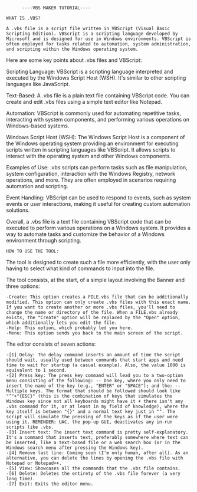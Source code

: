 		  ----VBS MAKER TUTORIAL----

	WHAT IS .VBS?

    A .vbs file is a script file written in VBScript (Visual Basic Scripting Edition). VBScript is a scripting language developed by Microsoft and is designed for use in Windows environments. VBScript is often employed for tasks related to automation, system administration, and scripting within the Windows operating system.

   Here are some key points about .vbs files and VBScript:

Scripting Language: VBScript is a scripting language interpreted and executed by the Windows Script Host (WSH). It's similar to other scripting languages like JavaScript.

Text-Based: A .vbs file is a plain text file containing VBScript code. You can create and edit .vbs files using a simple text editor like Notepad.

Automation: VBScript is commonly used for automating repetitive tasks, interacting with system components, and performing various operations on Windows-based systems.

Windows Script Host (WSH): The Windows Script Host is a component of the Windows operating system providing an environment for executing scripts written in scripting languages like VBScript. It allows scripts to interact with the operating system and other Windows components.

Examples of Use: .vbs scripts can perform tasks such as file manipulation, system configuration, interaction with the Windows Registry, network operations, and more. They are often employed in scenarios requiring automation and scripting.

Event Handling: VBScript can be used to respond to events, such as system events or user interactions, making it useful for creating custom automation solutions.

Overall, a .vbs file is a text file containing VBScript code that can be executed to perform various operations on a Windows system. It provides a way to automate tasks and customize the behavior of a Windows environment through scripting.

	HOW TO USE THE TOOL:

  The tool is designed to create such a file more efficiently, with the user only having to select what kind of commands to input into the file.

  The tool consists, at the start, of a simple layout involving the Banner and three options:

 	-Create: This option creates a FILE.vbs file that can be additionally modified. This option can only create .vbs files with this exact name. If you want to create another or more .vbs files, you'll need to change the name or directory of the file. When a FILE.vbs already exists, the "Create" option will be replaced by the "Open" option, which additionally lets you edit the file.
	-Help: This option, which probably led you here.
	-Menu: This option sends you back to the main screen of the script.
The editor consists of seven actions:

	-[1] Delay: The delay command inserts an amount of time the script should wait, usually used between commands that start apps and need time to wait for startup (a casual example). Also, the value 1000 is equivalent to 1 second.
	-[2] Press key: The press key command will lead you to a two-option menu consisting of the following: -- One key, where you only need to insert the name of the key (e.g., "ENTER" or "SPACE"); and the: -- Multiple keys. The format that should be followed should look like "^"+"{ESC}" (this is the combination of keys that simulates the Windows key since not all keyboards might have it + there isn't any .vbs command for it, or at least in my field of knowledge), where the key itself is between "{}" and a normal text key just in "". The script will simulate the pressing of the keys as if the user were using it. REMINDER: UAC, the pop-up GUI, deactivates any in-run scripts like .vbs.
	-[3] Insert text: The insert text command is pretty self-explanatory. It's a command that inserts text, preferably somewhere where text can be inserted, like a text-based file or a web search box (or in the Windows search menu after pressing the Windows key).
	-[4] Remove last line: Coming soon (I'm only human, after all). As an alternative, you can delete the lines by opening the .vbs file with Notepad or Notepad++.
	-[5] View: Showcases all the commands that the .vbs file contains.
	-[6] Delete: Deletes the entirety of the .vbs file forever (a very long time).
	-[7] Exit: Exits the editor menu.
